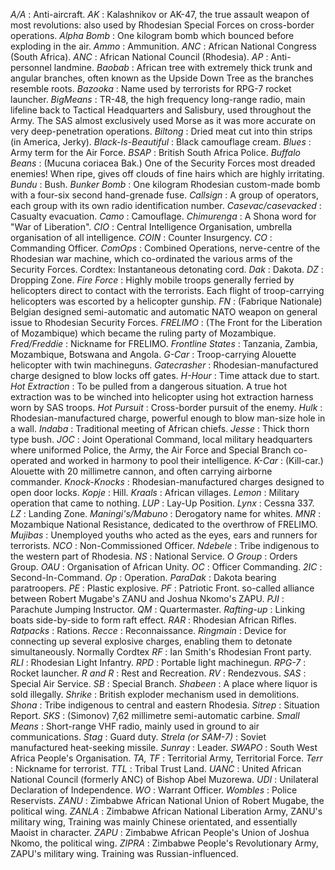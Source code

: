 _A/A_
: Anti-aircraft.
_AK_
: Kalashnikov or AK-47, the true assault weapon of most revolutions: also used by Rhodesian Special Forces on cross-border operations.
_Alpha Bomb_
: One kilogram bomb which bounced before exploding in the air.
_Ammo_
: Ammunition.
_ANC_
: African National Congress (South Africa).
_ANC_
: African National Council (Rhodesia).
_AP_
: Anti-personnel landmine.
_Baobab_
: African tree with extremely thick trunk and angular branches, often known as the Upside Down Tree as the branches resemble roots.
_Bazooka_
: Name used by terrorists for RPG-7 rocket launcher.
_BigMeans_
: TR-48, the high frequency long-range radio, main lifeline back to Tactical Headquarters and Salisbury, used throughout the Army. The SAS almost exclusively used Morse as it was more accurate on very deep-penetration operations.
_Biltong_
: Dried meat cut into thin strips (in America, Jerky).
_Black-Is-Beautiful_
: Black camouflage cream.
_Blues_
: Army term for the Air Force.
_BSAP_
: British South Africa Police.
_Buffalo Beans_
: (Mucuna coriacea Bak.) One of the Security Forces most dreaded enemies! When ripe, gives off clouds of fine hairs which are highly irritating.
_Bundu_
: Bush.
_Bunker Bomb_
: One kilogram Rhodesian custom-made bomb with a four-six second hand-grenade fuse.
_Callsign_
: A group of operators, each group with its own radio identification number.
_Casevac/casevacked_
: Casualty evacuation.
_Camo_
: Camouflage.
_Chimurenga_
: A Shona word for "War of Liberation".
_CIO_
: Central Intelligence Organisation, umbrella organisation of all intelligence.
_COIN_
: Counter Insurgency.
_CO_
: Commanding Officer.
_ComOps_
: Combined Operations, nerve-centre of the Rhodesian war machine, which co-ordinated the various arms of the Security Forces.
Cordtex: Instantaneous detonating cord.
_Dak_
: Dakota.
_DZ_
: Dropping Zone.
_Fire Force_
: Highly mobile troops generally ferried by helicopters direct to contact with the terrorists. Each flight of troop-carrying helicopters was escorted by a helicopter gunship.
_FN_
: (Fabrique Nationale) Belgian designed semi-automatic and automatic NATO weapon on general issue to Rhodesian Security Forces.
_FRELIMO_
: (The Front for the Liberation of Mozambique) which became the ruling party of Mozambique.
_Fred/Freddie_
: Nickname for FRELIMO.
_Frontline States_
: Tanzania, Zambia, Mozambique, Botswana and Angola.
_G-Car_
: Troop-carrying Alouette helicopter with twin machineguns.
_Gatecrasher_
: Rhodesian-manufactured charge designed to blow locks off gates.
_H-Hour_
: Time attack due to start.
_Hot Extraction_
: To be pulled from a dangerous situation. A true hot extraction was to be winched into helicopter using hot extraction harness worn by SAS troops.
_Hot Pursuit_
: Cross-border pursuit of the enemy.
_Hulk_
: Rhodesian-manufactured charge, powerful enough to blow man-size hole in a wall.
_Indaba_
: Traditional meeting of African chiefs.
_Jesse_
: Thick thorn type bush.
_JOC_
: Joint Operational Command, local military headquarters where uniformed Police, the Army, the Air Force and Special Branch co-operated and worked in harmony to pool their intelligence.
_K-Car_
: (Kill-car.) Alouette with 20 millimetre cannon, and often carrying airborne commander.
_Knock-Knocks_
: Rhodesian-manufactured charges designed to open door locks.
_Kopje_
: Hill.
_Kraals_
: African villages.
_Lemon_
: Military operation that came to nothing.
_LUP_
: Lay-Up Position.
_Lynx_
: Cessna 337.
_LZ_
: Landing Zone.
_Maningi's/Mabuno_
: Derogatory name for whites.
_MNR_
: Mozambique National Resistance, dedicated to the overthrow of FRELIMO.
_Mujibas_
: Unemployed youths who acted as the eyes, ears and runners for terrorists.
_NCO_
: Non-Commissioned Officer.
_Ndebele_
: Tribe indigenous to the western part of Rhodesia.
_NS_
: National Service.
_O Group_
: Orders Group.
_OAU_
: Organisation of African Unity.
_OC_
: Officer Commanding.
_2IC_
: Second-In-Command.
_Op_
: Operation.
_ParaDak_
: Dakota bearing paratroopers.
_PE_
: Plastic explosive.
_PF_
: Patriotic Front. so-called alliance between Robert Mugabe's ZANU and Joshua Nkomo's ZAPU.
_PJI_
: Parachute Jumping Instructor.
_QM_
: Quartermaster.
_Rafting-up_
: Linking boats side-by-side to form raft effect.
_RAR_
: Rhodesian African Rifles.
_Ratpacks_
: Rations.
_Recce_
: Reconnaissance.
_Ringmain_
: Device for connecting up several explosive charges, enabling them to detonate simultaneously. Normally Cordtex
_RF_
: Ian Smith's Rhodesian Front party.
_RLI_
: Rhodesian Light Infantry.
_RPD_
: Portable light machinegun.
_RPG-7_
: Rocket launcher.
_R and R_
: Rest and Recreation.
_RV_
: Rendezvous.
_SAS_
: Special Air Service.
_SB_
: Special Branch.
_Shabeen_
: A place where liquor is sold illegally.
_Shrike_
: British exploder mechanism used in demolitions.
_Shona_
: Tribe indigenous to central and eastern Rhodesia.
_Sitrep_
: Situation Report.
_SKS_
: (Simonov) 7,62 millimetre semi-automatic carbine.
_Small Means_
: Short-range VHF radio, mainly used in ground to air communications.
_Stag_
: Guard duty.
_Strela (or SAM-7)_
: Soviet manufactured heat-seeking missile.
_Sunray_
: Leader.
_SWAPO_
: South West Africa People's Organisation.
_TA, TF_
: Territorial Army, Territorial Force.
_Terr_
: Nickname for terrorist.
_TTL_
: Tribal Trust Land.
_UANC_
: United African National Council (formerly ANC) of Bishop Abel Muzorewa.
_UDI_
: Unilateral Declaration of Independence.
_WO_
: Warrant Officer.
_Wombles_
: Police Reservists.
_ZANU_
: Zimbabwe African National Union of Robert Mugabe, the political wing.
_ZANLA_
: Zimbabwe African National Liberation Army, ZANU's military wing, Training was mainly Chinese orientated, and essentially Maoist in character.
_ZAPU_
: Zimbabwe African People's Union of Joshua Nkomo, the political wing.
_ZIPRA_
: Zimbabwe People's Revolutionary Army, ZAPU's military wing. Training was Russian-influenced.
